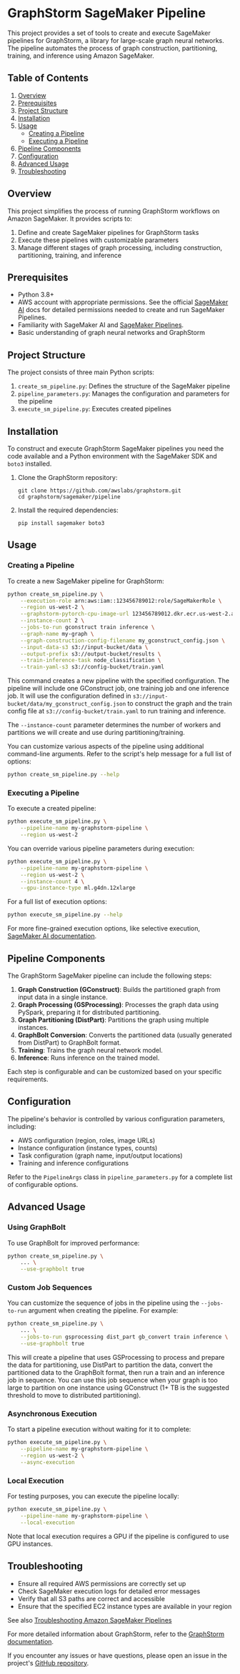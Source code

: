 # GraphStorm SageMaker Pipeline

This project provides a set of tools to create and execute SageMaker pipelines for GraphStorm, a library for large-scale graph neural networks. The pipeline automates the process of graph construction, partitioning, training, and inference using Amazon SageMaker.

## Table of Contents

1. [Overview](#overview)
2. [Prerequisites](#prerequisites)
3. [Project Structure](#project-structure)
4. [Installation](#installation)
5. [Usage](#usage)
   - [Creating a Pipeline](#creating-a-pipeline)
   - [Executing a Pipeline](#executing-a-pipeline)
6. [Pipeline Components](#pipeline-components)
7. [Configuration](#configuration)
8. [Advanced Usage](#advanced-usage)
9. [Troubleshooting](#troubleshooting)

## Overview

This project simplifies the process of running GraphStorm workflows on Amazon SageMaker. It provides scripts to:

1. Define and create SageMaker pipelines for GraphStorm tasks
2. Execute these pipelines with customizable parameters
3. Manage different stages of graph processing, including construction, partitioning, training, and inference

## Prerequisites

- Python 3.8+
- AWS account with appropriate permissions. See the official
  [SageMaker AI](https://docs.aws.amazon.com/sagemaker/latest/dg/build-and-manage-access.html) docs
  for detailed permissions needed to create and run SageMaker Pipelines.
- Familiarity with SageMaker AI and
  [SageMaker Pipelines](https://docs.aws.amazon.com/sagemaker/latest/dg/pipelines.html).
- Basic understanding of graph neural networks and GraphStorm

## Project Structure

The project consists of three main Python scripts:

1. `create_sm_pipeline.py`: Defines the structure of the SageMaker pipeline
2. `pipeline_parameters.py`: Manages the configuration and parameters for the pipeline
3. `execute_sm_pipeline.py`: Executes created pipelines

## Installation

To construct and execute GraphStorm SageMaker pipelines you need the code
available and a Python environment with the SageMaker SDK and `boto3` installed.

1. Clone the GraphStorm repository:
   ```
   git clone https://github.com/awslabs/graphstorm.git
   cd graphstorm/sagemaker/pipeline
   ```

2. Install the required dependencies:
   ```
   pip install sagemaker boto3
   ```

## Usage

### Creating a Pipeline

To create a new SageMaker pipeline for GraphStorm:

```bash
python create_sm_pipeline.py \
    --execution-role arn:aws:iam::123456789012:role/SageMakerRole \
    --region us-west-2 \
    --graphstorm-pytorch-cpu-image-url 123456789012.dkr.ecr.us-west-2.amazonaws.com/graphstorm:sagemaker-cpu \
    --instance-count 2 \
    --jobs-to-run gconstruct train inference \
    --graph-name my-graph \
    --graph-construction-config-filename my_gconstruct_config.json \
    --input-data-s3 s3://input-bucket/data \
    --output-prefix s3://output-bucket/results \
    --train-inference-task node_classification \
    --train-yaml-s3 s3://config-bucket/train.yaml
```

This command creates a new pipeline with the specified configuration. The pipeline will
include one GConstruct job, one training job and one inference job.
It will use the configuration defined in `s3://input-bucket/data/my_gconstruct_config.json`
to construct the graph and the train config file at `s3://config-bucket/train.yaml`
to run training and inference.

The `--instance-count` parameter determines the number of workers and partitions we will create and use
during partitioning/training.

You can customize various aspects of the pipeline using additional command-line arguments. Refer to the script's help message for a full list of options:

```bash
python create_sm_pipeline.py --help
```

### Executing a Pipeline

To execute a created pipeline:

```bash
python execute_sm_pipeline.py \
    --pipeline-name my-graphstorm-pipeline \
    --region us-west-2
```

You can override various pipeline parameters during execution:

```bash
python execute_sm_pipeline.py \
    --pipeline-name my-graphstorm-pipeline \
    --region us-west-2 \
    --instance-count 4 \
    --gpu-instance-type ml.g4dn.12xlarge
```

For a full list of execution options:

```bash
python execute_sm_pipeline.py --help
```

For more fine-grained execution options, like selective execution,
[SageMaker AI documentation](https://docs.aws.amazon.com/sagemaker/latest/dg/pipelines-selective-ex.html).

## Pipeline Components

The GraphStorm SageMaker pipeline can include the following steps:

1. **Graph Construction (GConstruct)**: Builds the partitioned graph from input data in a single instance.
2. **Graph Processing (GSProcessing)**: Processes the graph data using PySpark, preparing it for distributed partitioning.
3. **Graph Partitioning (DistPart)**: Partitions the graph using multiple instances.
4. **GraphBolt Conversion**: Converts the partitioned data (usually generated from DistPart) to GraphBolt format.
5. **Training**: Trains the graph neural network model.
6. **Inference**: Runs inference on the trained model.

Each step is configurable and can be customized based on your specific requirements.

## Configuration

The pipeline's behavior is controlled by various configuration parameters, including:

- AWS configuration (region, roles, image URLs)
- Instance configuration (instance types, counts)
- Task configuration (graph name, input/output locations)
- Training and inference configurations

Refer to the `PipelineArgs` class in `pipeline_parameters.py` for a complete list of configurable options.

## Advanced Usage

### Using GraphBolt

To use GraphBolt for improved performance:

```bash
python create_sm_pipeline.py \
    ... \
    --use-graphbolt true
```

### Custom Job Sequences

You can customize the sequence of jobs in the pipeline using the `--jobs-to-run` argument when creating the pipeline. For example:

```bash
python create_sm_pipeline.py \
    ... \
    --jobs-to-run gsprocessing dist_part gb_convert train inference \
    --use-graphbolt true
```

This will create a pipeline that uses GSProcessing to process and prepare the data for partitioning,
use DistPart to partition the data, convert the partitioned data to the GraphBolt format,
then run a train and an inference job in sequence.
You can use this job sequence when your graph is too large to partition on one instance using
GConstruct (1+ TB is the suggested threshold to move to distributed partitioning).

### Asynchronous Execution

To start a pipeline execution without waiting for it to complete:

```bash
python execute_sm_pipeline.py \
    --pipeline-name my-graphstorm-pipeline \
    --region us-west-2 \
    --async-execution
```

### Local Execution

For testing purposes, you can execute the pipeline locally:

```bash
python execute_sm_pipeline.py \
    --pipeline-name my-graphstorm-pipeline \
    --local-execution
```

Note that local execution requires a GPU if the pipeline is configured to use GPU instances.

## Troubleshooting

- Ensure all required AWS permissions are correctly set up
- Check SageMaker execution logs for detailed error messages
- Verify that all S3 paths are correct and accessible
- Ensure that the specified EC2 instance types are available in your region

See also [Troubleshooting Amazon SageMaker Pipelines](https://docs.aws.amazon.com/sagemaker/latest/dg/pipelines-troubleshooting.html)

For more detailed information about GraphStorm, refer to the [GraphStorm documentation](https://graphstorm.readthedocs.io/).

If you encounter any issues or have questions, please open an issue in the project's [GitHub repository](https://github.com/awslabs/graphstorm/issues).
